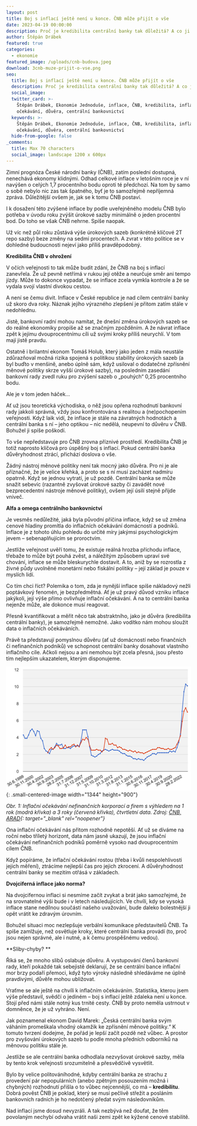 ```yaml
---
layout: post
title: Boj s inflací ještě není u konce. ČNB může přijít o vše
date: 2023-04-19 00:00:00
description: Proč je kredibilita centrální banky tak důležitá? A co ji může poškodit?
author: Štěpán Drábek
featured: true
categories:
  - ekonomie
featured_image: /uploads/cnb-budova.jpeg
download: 3cnb-muze-prijit-o-vse.png
seo:
  title: Boj s inflací ještě není u konce. ČNB může přijít o vše
  description: Proč je kredibilita centrální banky tak důležitá? A co ji může poškodit?
  social_image:
  twitter_card: >-
    Štěpán Drábek, Ekonomie Jednoduše, inflace, ČNB, kredibilita, inflační
    očekávání, důvěra, centrální bankovnictví
  keywords: >-
    Štěpán Drábek, Ekonomie Jednoduše, inflace, ČNB, kredibilita, inflační
    očekávání, důvěra, centrální bankovnictví
  hide-from-google: false
_comments:
  title: Max 70 characters
  social_image: landscape 1200 x 600px
---
```

Zimní prognóza České národní banky (ČNB), zatím poslední dostupná, nenechává ekonomy klidnými. Odhad celkové inflace v letošním roce je v ní navýšen o celých 1,7 procentního bodu oproti té předchozí. Na tom by samo o sobě nebylo nic zas tak špatného, byť je to samozřejmě nepříjemná zpráva. Důležitější ovšem je, jak se k tomu ČNB postaví.

I k dosažení této zvýšené inflace by podle uveřejněného modelu ČNB bylo potřeba v úvodu roku zvýšit úrokové sazby minimálně o jeden procentní bod. Do toho se však ČNB nehrne. Spíše naopak.

Už víc než půl roku zůstává výše úrokových sazeb (konkrétně klíčové 2T repo sazby) beze změny na sedmi procentech. A zvrat v této politice se v dohledné budoucnosti nejeví jako příliš pravděpodobný.

**Kredibilita ČNB v ohrožení**

V očích veřejnosti to tak může budit zdání, že ČNB na boj s inflací zanevřela. Že už pevně netřímá v rukou její otěže a neurčuje směr ani tempo jízdy. Může to dokonce vypadat, že se inflace zcela vymkla kontrole a že se vydala svojí vlastní divokou cestou.

A není se čemu divit. Inflace v České republice je nad cílem centrální banky už skoro dva roky. Náznak jejího výrazného zlepšení je přitom zatím stále v nedohlednu.

Jistě, bankovní radní mohou namítat, že dnešní změna úrokových sazeb se do reálné ekonomiky propíše až se značným zpožděním. A že návrat inflace zpět k jejímu dvouprocentnímu cíli už svými kroky příliš neurychlí. V tom mají jistě pravdu.

Ostatně i brilantní ekonom Tomáš Holub, který jako jeden z mála neustále zdůrazňoval možná rizika spojená s politikou stability úrokových sazeb (a byl buďto v menšině, anebo úplně sám, když usiloval o dodatečné zpřísnění měnové politiky skrze vyšší úrokové sazby), na posledním zasedání bankovní rady zvedl ruku pro zvýšení sazeb o „pouhých“ 0,25 procentního bodu.

Ale je v tom jeden háček...

Ať už jsou teoretická východiska, o něž jsou opřena rozhodnutí bankovní rady jakkoli správná, vždy jsou konfrontována s realitou a (ne)pochopením veřejnosti. Když laik vidí, že inflace je stále na závratných hodnotách a centrální banka s ní – jeho optikou – nic nedělá, neupevní to důvěru v ČNB. Bohužel ji spíše poškodí.

To vše nepředstavuje pro ČNB zrovna příznivé prostředí. Kredibilita ČNB je totiž naprosto klíčová pro úspěšný boj s inflací. Pokud centrální banka důvěryhodnost ztrácí, přichází doslova o vše.

Žádný nástroj měnové politiky není tak mocný jako důvěra. Pro ni je ale příznačné, že je velice křehká, a proto se s ní musí zacházet nadmíru opatrně. Když se jednou vytratí, je už pozdě. Centrální banka se může snažit sebevíc (razantně zvyšovat úrokové sazby či zavádět nové bezprecedentní nástroje měnové politiky), ovšem její úsilí stejně přijde vniveč.

**Alfa a omega centrálního bankovnictví**

Je vesměs nedůležité, jaká byla původní příčina inflace, když se už změna cenové hladiny promítla do inflačních očekávání domácností a podniků. Inflace je z tohoto úhlu pohledu do určité míry jakýmsi psychologickým jevem – sebenaplňujícím se proroctvím.

Jestliže veřejnost uvěří tomu, že existuje reálná hrozba příchodu inflace, třebaže to může být pouhá zvěst, a náležitým způsobem upraví své chování, inflace se může bleskurychle dostavit. A to, aniž by se rozrostla z živné půdy uvolněné monetární nebo fiskální politiky – její základ je pouze v myslích lidí.

Co tím chci říct? Polemika o tom, zda je nynější inflace spíše nákladový nežli poptávkový fenomén, je bezpředmětná. Ať je už pravý důvod vzniku inflace jakýkoli, její výše přímo ovlivňuje inflační očekávání. A na to centrální banka nejenže může, ale dokonce musí reagovat.

Přesně kvantifikovat a měřit něco tak abstraktního, jako je důvěra (kredibilita centrální banky), je samozřejmě nemožné. Jako vodítko nám mohou sloužit data o inflačních očekáváních.

Právě ta představují pomyslnou důvěru (ať už domácností nebo finančních či nefinančních podniků) ve schopnost centrální banky dosahovat vlastního inflačního cíle. Ačkoli nejsou a ani nemohou být zcela přesná, jsou přesto tím nejlepším ukazatelem, kterým disponujeme.

![](/uploads/infl-oc.png){: .small-centered-image width="1344" height="900"}

*Obr. 1: Inflační očekávání nefinančních korporací a firem s výhledem na 1 rok (modrá křivka) a 3 roky (červená křivka), čtvrtletní data. Zdroj:&nbsp;[ČNB, ARAD](https://www.cnb.cz/cnb/STAT.ARADY_PKG.VYSTUP?p_period=1&amp;p_sort=2&amp;p_des=50&amp;p_sestuid=21937&amp;p_uka=1%2C2&amp;p_strid=ACAB&amp;p_od=199906&amp;p_do=202212&amp;p_lang=CS&amp;p_format=4&amp;p_decsep=%2C){: target="_blank" rel="noopener"}*

Ona inflační očekávání nás přitom rozhodně nepotěší. Ať už se díváme na roční nebo tříletý horizont, data nám jasně ukazují, že jsou inflační očekávání nefinančních podniků poměrně vysoko nad dvouprocentním cílem ČNB.

Když popíráme, že inflační očekávání rostou (třeba i kvůli nespolehlivosti jejich měření), ztrácíme nejlepší čas pro jejich zkrocení. A důvěryhodnost centrální banky se mezitím otřásá v základech.

**Dvojciferná inflace jako norma?**

Na dvojcifernou inflaci si nesmíme začít zvykat a brát jako samozřejmé, že na srovnatelné výši bude i v letech následujících. Ve chvíli, kdy se vysoká inflace stane nedílnou součástí našeho uvažování, bude daleko bolestnější ji opět vrátit ke zdravým úrovním.

Bohužel situaci moc nezlepšuje verbální komunikace představitelů ČNB. Ta spíše zamlžuje, než osvětluje kroky, které centrální banka provádí (to, proč jsou nejen správné, ale i nutné, a k čemu prospěšnému vedou).

**Sliby-chyby? **

Říká se, že mnoho slibů oslabuje důvěru. A vystupování členů bankovní rady, kteří pokaždé tak sebejistě deklarují, že se centrální bance inflační mor brzy podaří přemoci, když tyto výroky následně shledáváme ne úplně pravdivými, důvěře mohou ubližovat.

Vraťme se ale ještě na chvíli k inflačním očekáváním. Statistika, kterou jsem výše představil, svědčí o jediném – boj s inflací ještě zdaleka není u konce. Stojí před námi stále notný kus trnité cesty. ČNB by proto neměla ustrnout v domněnce, že je už vyhráno. Není.

Jak poznamenal ekonom David Marek: „Česká centrální banka svým váháním promeškala vhodný okamžik ke zpřísnění měnové politiky.“ K tomuto tvrzení dodejme, že pořád je lepší začít pozdě než vůbec. A prostor pro zvyšování úrokových sazeb tu podle mnoha předních odborníků na měnovou politiku stále je.

Jestliže se ale centrální banka odhodlala nezvyšovat úrokové sazby, měla by tento krok veřejnosti srozumitelně a přesvědčivě vysvětlit.

Bylo by velice politováníhodné, kdyby centrální banka ze strachu z provedení pár nepopulárních (anebo zpětným posouzením možná i chybných) rozhodnutí přišla o to vůbec nejcennější, co má –&nbsp;**kredibilitu**. Dobrá pověst ČNB je poklad, který se musí pečlivě střežit a posláním bankovních radních je ho nedotčený předat svým následovníkům.

Nad inflací jsme dosud nevyzráli. A tak nezbývá než doufat, že těm povolaným nechybí odvaha vrátit naši zemi zpět ke kýžené cenové stabilitě.